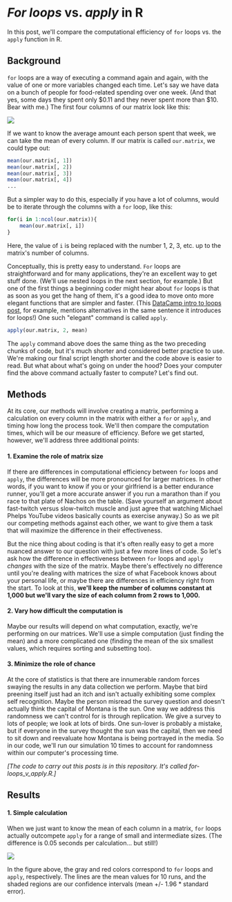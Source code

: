 # _For loops_ vs. _apply_ in R
In this post, we'll compare the computational efficiency of `for` loops vs. the `apply` function in R. 

## Background
`for` loops are a way of executing a command again and again, with the value of one or more variables changed each time. Let's say we have data on a bunch of people for food-related spending over one week. (And that yes, some days they spent only $0.11 and they never spent more than $10. Bear with me.) The first four columns of our matrix look like this:

![](https://1.bp.blogspot.com/-k8urW3PwrNo/WWfNHpLzWEI/AAAAAAAABZQ/QT98q-Nq9Z4Hq-yFRpUL-lgVppNEIXX4ACLcBGAs/s1600/spent.png)

If we want to know the average amount each person spent that week, we can take the mean of every column. If our matrix is called `our.matrix`, we could type out: 

```r
mean(our.matrix[, 1])
mean(our.matrix[, 2])
mean(our.matrix[, 3])
mean(our.matrix[, 4])
...
```

But a simpler way to do this, especially if you have a lot of columns, would be to iterate through the columns with a `for` loop, like this:

```r
for(i in 1:ncol(our.matrix)){
    mean(our.matrix[, i])
}
```
Here, the value of `i` is being replaced with the number 1, 2, 3, etc. up to the matrix's number of columns. 

Conceptually, this is pretty easy to understand. `For` loops are straightforward and for many applications, they're an excellent way to get stuff done. (We'll use nested loops in the next section, for example.) But one of the first things a beginning coder might hear about `for` loops is that as soon as you get the hang of them, it's a good idea to move onto more elegant functions that are simpler and faster. (This [DataCamp intro to loops post](https://www.datacamp.com/community/tutorials/tutorial-on-loops-in-r#gs.DrVUdXM), for example, mentions alternatives in the same sentence it introduces for loops!) One such "elegant" command is called `apply`. 

```r
apply(our.matrix, 2, mean)
```

The `apply` command above does the same thing as the two preceding chunks of code, but it's much shorter and considered better practice to use. We're making our final script length shorter and the code above is easier to read. But what about what's going on under the hood? Does your computer find the above command actually faster to compute? Let's find out.

## Methods
At its core, our methods will involve creating a matrix, performing a calculation on every column in the matrix with either a `for` or `apply`, and timing how long the process took. We'll then compare the computation times, which will be our measure of efficiency. Before we get started, however, we'll address three additional points:

#### 1. Examine the role of matrix size
If there are differences in computational efficiency between `for` loops and `apply`, the differences will be more pronounced for larger matrices. In other words, if you want to know if you or your girlfriend is a better endurance runner, you'll get a more accurate answer if you run a marathon than if you race to that plate of Nachos on the table. (Save yourself an argument about fast-twitch versus slow-twitch muscle and just agree that watching Michael Phelps YouTube videos basically counts as exercise anyway.) So as we pit our competing methods against each other, we want to give them a task that will maximize the difference in their effectiveness.

But the nice thing about coding is that it's often really easy to get a more nuanced answer to our question with just a few more lines of code. So let's ask how the difference in effectiveness between `for` loops and `apply` _changes_ with the size of the matrix. Maybe there's effectively no difference until you're dealing with matrices the size of what Facebook knows about your personal life, or maybe there are differences in efficiency right from the start. To look at this, **we'll keep the number of columns constant at 1,000 but we'll vary the size of each column from 2 rows to 1,000.**

#### 2. Vary how difficult the computation is
Maybe our results will depend on what computation, exactly, we're performing on our matrices. We'll use a simple computation (just finding the mean) and a more complicated one (finding the mean of the six smallest values, which requires sorting and subsetting too).  

#### 3. Minimize the role of chance
At the core of statistics is that there are innumerable random forces swaying the results in any data collection we perform. Maybe that bird preening itself just had an itch and isn't actually exhibiting some complex self recognition. Maybe the person misread the survey question and doesn't actually think the capital of Montana is the sun. One way we address this randomness we can't control for is through replication. We give a survey to lots of people; we look at lots of birds. One sun-lover is probably a mistake, but if everyone in the survey thought the sun was the capital, then we need to sit down and reevaluate how Montana is being portrayed in the media. So in our code, we'll run our simulation 10 times to account for randomness within our computer's processing time.

_[The code to carry out this posts is in this repository. It's called for-loops_v_apply.R.]_

## Results
#### 1. Simple calculation
When we just want to know the mean of each column in a matrix, `for` loops actually outcompete `apply` for a range of small and intermediate sizes. (The difference is 0.05 seconds per calculation... but still!) 

![](https://i.imgur.com/DohNEDN.png)

In the figure above, the gray and red colors correspond to `for` loops and `apply`, respectively. The lines are the mean values for 10 runs, and the shaded regions are our confidence intervals (mean +/- 1.96 * standard error).

